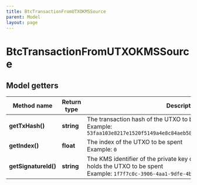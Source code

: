 ```yaml
---
title: BtcTransactionFromUTXOKMSSource
parent: Model
layout: page
---
```


# BtcTransactionFromUTXOKMSSource

## Model getters

Method name | Return type | Description | Notes
------------ | ------------- | ------------- | -------------
**getTxHash()** | **string** | The transaction hash of the UTXO to be spent <br>Example: `53faa103e8217e1520f5149a4e8c84aeb58e55bdab11164a95e69a8ca50f8fcc` |
**getIndex()** | **float** | The index of the UTXO to be spent <br>Example: `0` |
**getSignatureId()** | **string** | The KMS identifier of the private key of the blockchain address that holds the UTXO to be spent <br>Example: `1f7f7c0c-3906-4aa1-9dfe-4b67c43918f6` |

